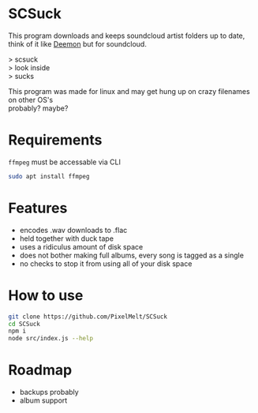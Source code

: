 # SCSuck
This program downloads and keeps soundcloud artist folders up to date, think of it like [Deemon](https://github.com/digitalec/deemon) but for soundcloud.

\> scsuck
<br>
\> look inside
<br>
\> sucks


This program was made for linux and may get hung up on crazy filenames on other OS's
<br>
probably? maybe?

# Requirements
`ffmpeg` must be accessable via CLI

```BASH
sudo apt install ffmpeg
```

# Features
- encodes .wav downloads to .flac
- held together with duck tape
- uses a ridiculus amount of disk space
- does not bother making full albums, every song is tagged as a single
- no checks to stop it from using all of your disk space

# How to use
```BASH
git clone https://github.com/PixelMelt/SCSuck
cd SCSuck
npm i
node src/index.js --help
```

# Roadmap
- backups probably
- album support
